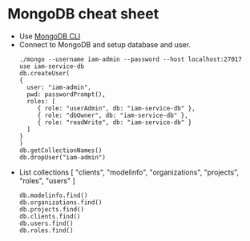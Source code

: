 # MongoDB cheat sheet

* Use [MongoDB CLI](https://docs.mongodb.com/manual/mongo/) 
* Connect to MongoDB and setup database and user.
  ```
  ./mongo --username iam-admin --password --host localhost:27017
  use iam-service-db
  db.createUser(
  {
    user: "iam-admin",
    pwd: passwordPrompt(),
    roles: [
       { role: "userAdmin", db: "iam-service-db" },
       { role: "dbOwner", db: "iam-service-db" },
       { role: "readWrite", db: "iam-service-db" }
    ]
  }
  )
  db.getCollectionNames()
  db.dropUser("iam-admin")
  ```
* List collections [ "clients", "modelinfo", "organizations", "projects", "roles", "users" ]  
  ```
  db.modelinfo.find()
  db.organizations.find()
  db.projects.find()
  db.clients.find()
  db.users.find()
  db.roles.find()
  ```